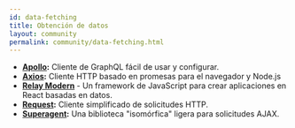 ```yaml
---
id: data-fetching
title: Obtención de datos
layout: community
permalink: community/data-fetching.html
---
```


* **[Apollo](https://www.apollographql.com/docs/react/):** Cliente de GraphQL fácil de usar y configurar.  
* **[Axios](https://github.com/mzabriskie/axios):** Cliente HTTP basado en promesas para el navegador y Node.js
* **[Relay Modern](https://facebook.github.io/relay/docs/en/new-in-relay-modern.html)** - Un framework de JavaScript para crear aplicaciones en React basadas en datos.
* **[Request](https://github.com/request/request):** Cliente simplificado de solicitudes HTTP.
* **[Superagent](https://visionmedia.github.io/superagent/):** Una biblioteca "isomórfica" ligera para solicitudes AJAX.
